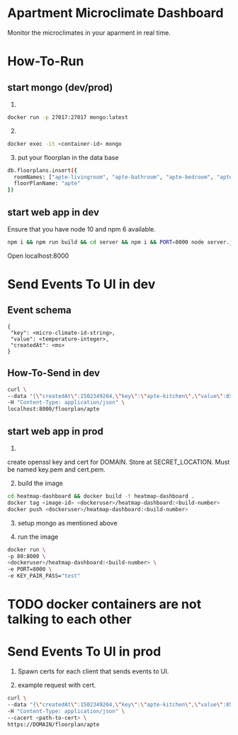 # Apartment Microclimate Dashboard

Monitor the microclimates in your aparment in real time.

# How-To-Run

## start mongo (dev/prod)

1.
```sh
docker run -p 27017:27017 mongo:latest
```

2.
```sh
docker exec -it <container-id> mongo
```
3. put your floorplan in the data base
```sh
db.floorplans.insert({
  roomNames: ["apte-livingroom", "apte-bathroom", "apte-bedroom", "apte-kitchen"],
  floorPlanName: "apte"
})
```

## start web app in dev

Ensure that you have node 10 and npm 6 available.

```sh
npm i && npm run build && cd server && npm i && PORT=8000 node server.js
```

Open localhost:8000

# Send Events To UI in dev

## Event schema

```
{
 "key": <micro-climate-id-string>,
 "value": <temperature-integer>,
 "createdAt": <ms>
}
```

## How-To-Send in dev

```sh
curl \
--data "{\"createdAt\":1502349204,\"key\":\"apte-kitchen\",\"value\":85.5}" \
-H "Content-Type: application/json" \
localhost:8000/floorplan/apte
```

## start web app in prod

1.
create openssl key and cert for DOMAIN. Store at SECRET_LOCATION. Must be named key.pem and cert.pem.

2. build the image
```sh
cd heatmap-dashboard && docker build -t heatmap-dashboard .
docker tag <image-id> <dockeruser>/heatmap-dashboard:<build-number>
docker push <dockeruser>/heatmap-dashboard:<build-number>
```

3. setup mongo as mentioned above

4. run the image

```sh
docker run \
-p 80:8000 \
<dockeruser>/heatmap-dashboard:<build-number> \
-e PORT=8000 \
-e KEY_PAIR_PASS="test"
```

# TODO docker containers are not talking to each other

# Send Events To UI in prod

1. Spawn certs for each client that sends events to UI.

2. example request with cert.
```sh
curl \
--data "{\"createdAt\":1502349204,\"key\":\"apte-kitchen\",\"value\":85.5}" \
-H "Content-Type: application/json" \
--cacert <path-to-cert> \
https://DOMAIN/floorplan/apte
```
